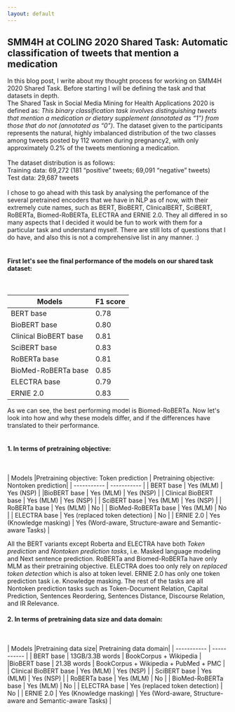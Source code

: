 ```yaml
---
layout: default
---
```


## SMM4H at COLING 2020 Shared Task: Automatic classification of tweets that mention a medication


In this blog post, I write about my thought process for working on SMM4H 2020 Shared Task. Before starting I will be defining the task and that datasets in depth.  <br>
The Shared Task in Social Media Mining for Health Applications 2020 is defined as: *This binary classification task involves distinguishing tweets that mention a medication or dietary supplement (annotated as “1”) from those that do not (annotated as “0”).*
The dataset given to the participants represents the natural, highly imbalanced distribution of the two classes among tweets posted by 112 women during pregnancy2, with only approximately 0.2% of the tweets mentioning a medication.<br> 
<br>
The dataset distribution is as follows:<br>
Training data: 69,272 (181 “positive” tweets; 69,091 “negative” tweets)<br>
Test data: 29,687 tweets<br>
<br>
I chose to go ahead with this task by analysing the perfomance of the several pretrained encoders that we have in NLP as of now, with their extremely cute names, such as BERT, BioBERT, ClinicalBERT, SciBERT, RoBERTa, Biomed-RoBERTa, ELECTRA and ERNIE 2.0. They all differed in so many aspects that I decided it would be fun to work with them for a particular task and understand myself. There are still lots of questions that I do have, and also this is not a comprehensive list in any manner. :)<br>
<br>
#### First let's see the final performance of the models on our shared task dataset:  
<br>

| Models    | F1 score |
| ----------- | ----------- |
| BERT base     |     0.78      |
|BioBERT base   |    0.80  |
| Clinical BioBERT base |   0.81     |
| SciBERT base |    0.83     |
| RoBERTa base   |    0.81    |
| BioMed-RoBERTa base   |  0.85     |
| ELECTRA base  |    0.79    |
| ERNIE 2.0  |     0.83      |

As we can see, the best performing model is Biomed-RoBERTa. 
Now let's look into how and why these models differ, and if the differences have translated to their performance.<br>
<br>
#### 1. In terms of pretraining objective: 
<br>

| Models    |Pretraining objective: Token prediction |  Pretraining objective: Nontoken prediction|
| ----------- | ----------- |
| BERT base     |    Yes (MLM)    |  Yes (NSP) |
|BioBERT base   |  Yes (MLM)  |    Yes (NSP)   |
| Clinical BioBERT base |  Yes (MLM)  |    Yes (NSP)   |
| SciBERT base |     Yes (MLM)  |    Yes (NSP)   |
| RoBERTa base   |      Yes (MLM)  |    No  |
| BioMed-RoBERTa base   |    Yes (MLM)  |    No  |
| ELECTRA base  |  Yes (replaced token detection)   |   No |
| ERNIE 2.0  |     Yes (Knowledge masking)    |  Yes (Word-aware, Structure-aware and Semantic-aware Tasks) |

All the BERT variants except Roberta and ELECTRA have both *Token prediction* and *Nontoken prediction tasks*, i.e. Masked language modeling and Next sentence prediction. RoBERTa and Biomed-RoBERTa have only MLM as their pretraining objective. ELECTRA does too only rely on *replaced token detection* which is also at token level. ERNIE 2.0 has only one token prediction task i.e. Knowledge masking. The rest of the tasks are all Nontoken prediction tasks such as Token-Document Relation, Capital Prediction, Sentences Reordering, Sentences Distance, Discourse Relation, and IR Relevance. <br>
 #### 2. In terms of pretraining data size and data domain: 
 <br>
 
 | Models    |Pretraining data size|  Pretraining data domain|
| ----------- | ----------- |
| BERT base     |   13GB/3.3B words |  BookCorpus + Wikipedia |
|BioBERT base   |   21.3B words |    BookCorpus + Wikipedia + PubMed + PMC |
| Clinical BioBERT base |  Yes (MLM)  |    Yes (NSP)   |
| SciBERT base |     Yes (MLM)  |    Yes (NSP)   |
| RoBERTa base   |      Yes (MLM)  |    No  |
| BioMed-RoBERTa base   |    Yes (MLM)  |    No  |
| ELECTRA base  |  Yes (replaced token detection)   |   No |
| ERNIE 2.0  |     Yes (Knowledge masking)    |  Yes (Word-aware, Structure-aware and Semantic-aware Tasks) |


